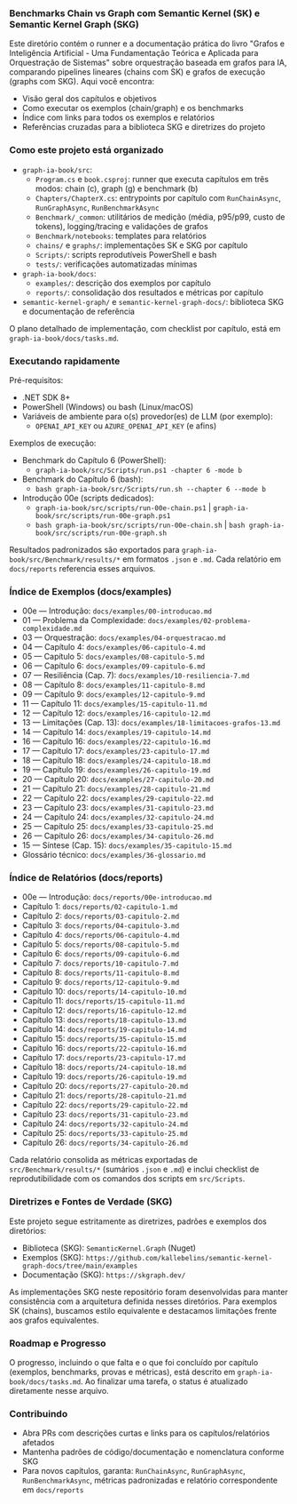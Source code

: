 ﻿### Benchmarks Chain vs Graph com Semantic Kernel (SK) e Semantic Kernel Graph (SKG)

Este diretório contém o runner e a documentação prática do livro "Grafos e Inteligência Artificial - Uma Fundamentação Teórica e Aplicada para Orquestração de Sistemas" sobre orquestração baseada em grafos para IA, comparando pipelines lineares (chains com SK) e grafos de execução (graphs com SKG). Aqui você encontra:
- Visão geral dos capítulos e objetivos
- Como executar os exemplos (chain/graph) e os benchmarks
- Índice com links para todos os exemplos e relatórios
- Referências cruzadas para a biblioteca SKG e diretrizes do projeto


### Como este projeto está organizado

- `graph-ia-book/src`:
  - `Program.cs` e `book.csproj`: runner que executa capítulos em três modos: chain (c), graph (g) e benchmark (b)
  - `Chapters/ChapterX.cs`: entrypoints por capítulo com `RunChainAsync`, `RunGraphAsync`, `RunBenchmarkAsync`
  - `Benchmark/_common`: utilitários de medição (média, p95/p99, custo de tokens), logging/tracing e validações de grafos
  - `Benchmark/notebooks`: templates para relatórios
  - `chains/` e `graphs/`: implementações SK e SKG por capítulo
  - `Scripts/`: scripts reprodutíveis PowerShell e bash
  - `tests/`: verificações automatizadas mínimas
- `graph-ia-book/docs`:
  - `examples/`: descrição dos exemplos por capítulo
  - `reports/`: consolidação dos resultados e métricas por capítulo
- `semantic-kernel-graph/` e `semantic-kernel-graph-docs/`: biblioteca SKG e documentação de referência

O plano detalhado de implementação, com checklist por capítulo, está em `graph-ia-book/docs/tasks.md`.


### Executando rapidamente

Pré-requisitos:
- .NET SDK 8+
- PowerShell (Windows) ou bash (Linux/macOS)
- Variáveis de ambiente para o(s) provedor(es) de LLM (por exemplo):
  - `OPENAI_API_KEY` ou `AZURE_OPENAI_API_KEY` (e afins)

Exemplos de execução:
- Benchmark do Capítulo 6 (PowerShell):
  - `graph-ia-book/src/Scripts/run.ps1 -chapter 6 -mode b`
- Benchmark do Capítulo 6 (bash):
  - `bash graph-ia-book/src/Scripts/run.sh --chapter 6 --mode b`
- Introdução 00e (scripts dedicados):
  - `graph-ia-book/src/scripts/run-00e-chain.ps1` | `graph-ia-book/src/scripts/run-00e-graph.ps1`
  - `bash graph-ia-book/src/scripts/run-00e-chain.sh` | `bash graph-ia-book/src/scripts/run-00e-graph.sh`

Resultados padronizados são exportados para `graph-ia-book/src/Benchmark/results/*` em formatos `.json` e `.md`. Cada relatório em `docs/reports` referencia esses arquivos.


### Índice de Exemplos (docs/examples)

- 00e — Introdução: `docs/examples/00-introducao.md`
- 01 — Problema da Complexidade: `docs/examples/02-problema-complexidade.md`
- 03 — Orquestração: `docs/examples/04-orquestracao.md`
- 04 — Capítulo 4: `docs/examples/06-capitulo-4.md`
- 05 — Capítulo 5: `docs/examples/08-capitulo-5.md`
- 06 — Capítulo 6: `docs/examples/09-capitulo-6.md`
- 07 — Resiliência (Cap. 7): `docs/examples/10-resiliencia-7.md`
- 08 — Capítulo 8: `docs/examples/11-capitulo-8.md`
- 09 — Capítulo 9: `docs/examples/12-capitulo-9.md`
- 11 — Capítulo 11: `docs/examples/15-capitulo-11.md`
- 12 — Capítulo 12: `docs/examples/16-capitulo-12.md`
- 13 — Limitações (Cap. 13): `docs/examples/18-limitacoes-grafos-13.md`
- 14 — Capítulo 14: `docs/examples/19-capitulo-14.md`
- 16 — Capítulo 16: `docs/examples/22-capitulo-16.md`
- 17 — Capítulo 17: `docs/examples/23-capitulo-17.md`
- 18 — Capítulo 18: `docs/examples/24-capitulo-18.md`
- 19 — Capítulo 19: `docs/examples/26-capitulo-19.md`
- 20 — Capítulo 20: `docs/examples/27-capitulo-20.md`
- 21 — Capítulo 21: `docs/examples/28-capitulo-21.md`
- 22 — Capítulo 22: `docs/examples/29-capitulo-22.md`
- 23 — Capítulo 23: `docs/examples/31-capitulo-23.md`
- 24 — Capítulo 24: `docs/examples/32-capitulo-24.md`
- 25 — Capítulo 25: `docs/examples/33-capitulo-25.md`
- 26 — Capítulo 26: `docs/examples/34-capitulo-26.md`
- 15 — Síntese (Cap. 15): `docs/examples/35-capitulo-15.md`
- Glossário técnico: `docs/examples/36-glossario.md`


### Índice de Relatórios (docs/reports)

- 00e — Introdução: `docs/reports/00e-introducao.md`
- Capítulo 1: `docs/reports/02-capitulo-1.md`
- Capítulo 2: `docs/reports/03-capitulo-2.md`
- Capítulo 3: `docs/reports/04-capitulo-3.md`
- Capítulo 4: `docs/reports/06-capitulo-4.md`
- Capítulo 5: `docs/reports/08-capitulo-5.md`
- Capítulo 6: `docs/reports/09-capitulo-6.md`
- Capítulo 7: `docs/reports/10-capitulo-7.md`
- Capítulo 8: `docs/reports/11-capitulo-8.md`
- Capítulo 9: `docs/reports/12-capitulo-9.md`
- Capítulo 10: `docs/reports/14-capitulo-10.md`
- Capítulo 11: `docs/reports/15-capitulo-11.md`
- Capítulo 12: `docs/reports/16-capitulo-12.md`
- Capítulo 13: `docs/reports/18-capitulo-13.md`
- Capítulo 14: `docs/reports/19-capitulo-14.md`
- Capítulo 15: `docs/reports/35-capitulo-15.md`
- Capítulo 16: `docs/reports/22-capitulo-16.md`
- Capítulo 17: `docs/reports/23-capitulo-17.md`
- Capítulo 18: `docs/reports/24-capitulo-18.md`
- Capítulo 19: `docs/reports/26-capitulo-19.md`
- Capítulo 20: `docs/reports/27-capitulo-20.md`
- Capítulo 21: `docs/reports/28-capitulo-21.md`
- Capítulo 22: `docs/reports/29-capitulo-22.md`
- Capítulo 23: `docs/reports/31-capitulo-23.md`
- Capítulo 24: `docs/reports/32-capitulo-24.md`
- Capítulo 25: `docs/reports/33-capitulo-25.md`
- Capítulo 26: `docs/reports/34-capitulo-26.md`

Cada relatório consolida as métricas exportadas de `src/Benchmark/results/*` (sumários `.json` e `.md`) e inclui checklist de reprodutibilidade com os comandos dos scripts em `src/Scripts`.


### Diretrizes e Fontes de Verdade (SKG)

Este projeto segue estritamente as diretrizes, padrões e exemplos dos diretórios:
- Biblioteca (SKG): `SemanticKernel.Graph` (Nuget)
- Exemplos (SKG): `https://github.com/kallebelins/semantic-kernel-graph-docs/tree/main/examples`
- Documentação (SKG): `https://skgraph.dev/`

As implementações SKG neste repositório foram desenvolvidas para manter consistência com a arquitetura definida nesses diretórios. Para exemplos SK (chains), buscamos estilo equivalente e destacamos limitações frente aos grafos equivalentes.


### Roadmap e Progresso

O progresso, incluindo o que falta e o que foi concluído por capítulo (exemplos, benchmarks, provas e métricas), está descrito em `graph-ia-book/docs/tasks.md`. Ao finalizar uma tarefa, o status é atualizado diretamente nesse arquivo.


### Contribuindo

- Abra PRs com descrições curtas e links para os capítulos/relatórios afetados
- Mantenha padrões de código/documentação e nomenclatura conforme SKG
- Para novos capítulos, garanta: `RunChainAsync`, `RunGraphAsync`, `RunBenchmarkAsync`, métricas padronizadas e relatório correspondente em `docs/reports`
